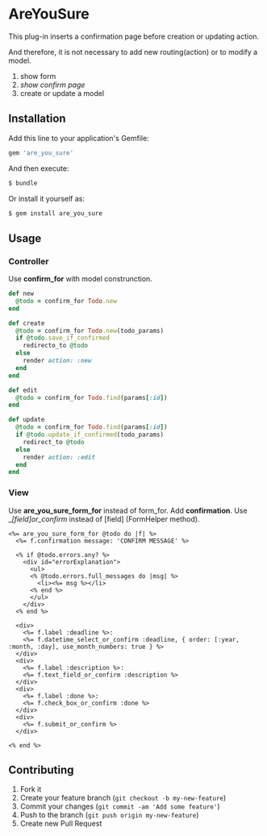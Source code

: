 # AreYouSure

This plug-in inserts a confirmation page before creation or updating action.

And therefore, it is not necessary to add new routing(action) or to modify a model.

1. show form
2. _show confirm page_
3. create or update a model

## Installation

Add this line to your application's Gemfile:

```bash
gem 'are_you_sure'
```

And then execute:

```bash
$ bundle
```

Or install it yourself as:

```bash
$ gem install are_you_sure
```

## Usage

### Controller

Use __confirm_for__ with model construnction.

```ruby
def new
  @todo = confirm_for Todo.new
end

def create
  @todo = confirm_for Todo.new(todo_params)
  if @todo.save_if_confirmed
    redirecto_to @todo
  else
    render action: :new
  end
end

def edit
  @todo = confirm_for Todo.find(params[:id])
end

def update
  @todo = confirm_for Todo.find(params[:id])
  if @todo.update_if_confirmed(todo_params)
    redirect_to @todo
  else
    render action: :edit
  end
end
```

### View

Use __are_you_sure_form_for__ instead of form_for.
Add __confirmation__.
Use __[field]_or_confirm__ instead of [field] (FormHelper method).

```erb
<%= are_you_sure_form_for @todo do |f| %>
  <%= f.confirmation message: 'CONFIRM MESSAGE' %>

  <% if @todo.errors.any? %>
    <div id="errorExplanation">
      <ul>
      <% @todo.errors.full_messages do |msg| %>
        <li><%= msg %></li>
      <% end %>
      </ul>
    </div>
  <% end %>

  <div>
    <%= f.label :deadline %>:
    <%= f.datetime_select_or_confirm :deadline, { order: [:year, :month, :day], use_month_numbers: true } %>
  </div>
  <div>
    <%= f.label :description %>:
    <%= f.text_field_or_confirm :description %>
  </div>
  <div>
    <%= f.label :done %>:
    <%= f.check_box_or_confirm :done %>
  </div>
  <div>
    <%= f.submit_or_confirm %>
  </div>

<% end %>
```

## Contributing

1. Fork it
2. Create your feature branch (`git checkout -b my-new-feature`)
3. Commit your changes (`git commit -am 'Add some feature'`)
4. Push to the branch (`git push origin my-new-feature`)
5. Create new Pull Request
